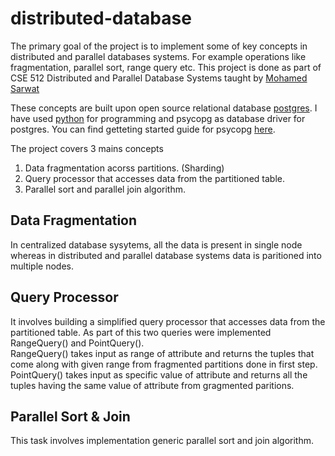 # distributed-database
The primary goal of the project is to implement some of key concepts in distributed and parallel databases systems. For example operations like fragmentation, parallel sort, range query etc. This project is done as part of CSE 512 Distributed and Parallel Database Systems taught by [Mohamed Sarwat](http://faculty.engineering.asu.edu/sarwat/)

These concepts are built upon open source relational database [postgres](https://www.postgresql.org/). I have used [python](https://www.python.org/) for programming and psycopg as database driver for postgres. You can find getteting started guide for psycopg [here](http://prashant47.github.io/2017/Sep/20/psycopg_postgresql_adapter_for_python.html). 
 
The project covers 3 mains concepts
1. Data fragmentation acorss partitions. (Sharding)
2. Query processor that accesses data from the partitioned table.
3. Parallel sort and parallel join algorithm.

## Data Fragmentation
In centralized database sysytems, all the data is present in single node whereas in distributed and parallel database systems data is paritioned into multiple nodes. 

## Query Processor
It involves building a simplified query processor that accesses data from the partitioned table. As part of this two queries were implemented RangeQuery() and PointQuery(). 
 </br>
RangeQuery() takes input as range of attribute and returns the tuples that come along with given range from fragmented partitions done in first step. 
PointQuery() takes input as specific value of attribute and returns all the tuples having the same value of attribute from gragmented paritions.


## Parallel Sort & Join
This task involves implementation generic parallel sort and join algorithm.
